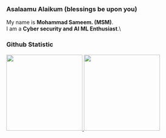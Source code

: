 ### Asalaamu Alaikum (blessings be upon you)


My name is **Mohammad Sameem. (MSM)**.\
I am a **Cyber security and AI ML Enthusiast**.\


### Github Statistic
<p align="left">
<a href="https://github.com/ft10101">
  <img height="200em" src="https://github-readme-stats-eight-theta.vercel.app/api?username=ft10101&show_icons=true&theme=algolia&include_all_commits=true&count_private=true"/>
  <img height="200em" src="https://github-readme-stats-eight-theta.vercel.app/api/top-langs/?username=ft10101&layout=compact&langs_count=8&theme=algolia"/>
</a>
</p>

<!--
**mikhlasnr/mikhlasnr** is a ✨ _special_ ✨ repository because its `README.md` (this file) appears on your GitHub profile.

Here are some ideas to get you started:

- 🔭 I’m currently working on ...
- 🌱 I’m currently learning ...
- 👯 I’m looking to collaborate on ...
- 🤔 I’m looking for help with ...
- 💬 Ask me about ...
- 📫 How to reach me: ...
- 😄 Pronouns: ...
- ⚡ Fun fact: ...
-->
